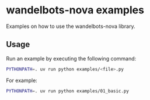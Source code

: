# wandelbots-nova examples

Examples on how to use the wandelbots-nova library.

## Usage

Run an example by executing the following command:

```bash
PYTHONPATH=. uv run python examples/<file>.py
```

For example:

```bash
PYTHONPATH=. uv run python examples/01_basic.py
```
